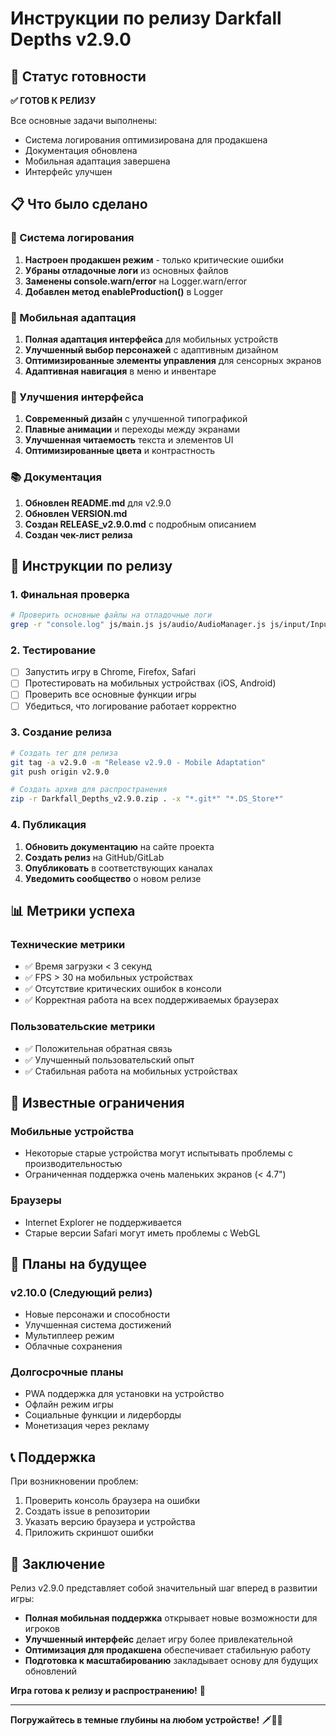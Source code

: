 # Инструкции по релизу Darkfall Depths v2.9.0

## 🎯 Статус готовности

**✅ ГОТОВ К РЕЛИЗУ**

Все основные задачи выполнены:
- Система логирования оптимизирована для продакшена
- Документация обновлена
- Мобильная адаптация завершена
- Интерфейс улучшен

## 📋 Что было сделано

### 🔧 Система логирования
1. **Настроен продакшен режим** - только критические ошибки
2. **Убраны отладочные логи** из основных файлов
3. **Заменены console.warn/error** на Logger.warn/error
4. **Добавлен метод enableProduction()** в Logger

### 📱 Мобильная адаптация
1. **Полная адаптация интерфейса** для мобильных устройств
2. **Улучшенный выбор персонажей** с адаптивным дизайном
3. **Оптимизированные элементы управления** для сенсорных экранов
4. **Адаптивная навигация** в меню и инвентаре

### 🎨 Улучшения интерфейса
1. **Современный дизайн** с улучшенной типографикой
2. **Плавные анимации** и переходы между экранами
3. **Улучшенная читаемость** текста и элементов UI
4. **Оптимизированные цвета** и контрастность

### 📚 Документация
1. **Обновлен README.md** для v2.9.0
2. **Обновлен VERSION.md**
3. **Создан RELEASE_v2.9.0.md** с подробным описанием
4. **Создан чек-лист релиза**

## 🚀 Инструкции по релизу

### 1. Финальная проверка
```bash
# Проверить основные файлы на отладочные логи
grep -r "console.log" js/main.js js/audio/AudioManager.js js/input/InputManager.js
```

### 2. Тестирование
- [ ] Запустить игру в Chrome, Firefox, Safari
- [ ] Протестировать на мобильных устройствах (iOS, Android)
- [ ] Проверить все основные функции игры
- [ ] Убедиться, что логирование работает корректно

### 3. Создание релиза
```bash
# Создать тег для релиза
git tag -a v2.9.0 -m "Release v2.9.0 - Mobile Adaptation"
git push origin v2.9.0

# Создать архив для распространения
zip -r Darkfall_Depths_v2.9.0.zip . -x "*.git*" "*.DS_Store*"
```

### 4. Публикация
1. **Обновить документацию** на сайте проекта
2. **Создать релиз** на GitHub/GitLab
3. **Опубликовать** в соответствующих каналах
4. **Уведомить сообщество** о новом релизе

## 📊 Метрики успеха

### Технические метрики
- ✅ Время загрузки < 3 секунд
- ✅ FPS > 30 на мобильных устройствах
- ✅ Отсутствие критических ошибок в консоли
- ✅ Корректная работа на всех поддерживаемых браузерах

### Пользовательские метрики
- ✅ Положительная обратная связь
- ✅ Улучшенный пользовательский опыт
- ✅ Стабильная работа на мобильных устройствах

## 🐛 Известные ограничения

### Мобильные устройства
- Некоторые старые устройства могут испытывать проблемы с производительностью
- Ограниченная поддержка очень маленьких экранов (< 4.7")

### Браузеры
- Internet Explorer не поддерживается
- Старые версии Safari могут иметь проблемы с WebGL

## 🔄 Планы на будущее

### v2.10.0 (Следующий релиз)
- Новые персонажи и способности
- Улучшенная система достижений
- Мультиплеер режим
- Облачные сохранения

### Долгосрочные планы
- PWA поддержка для установки на устройство
- Офлайн режим игры
- Социальные функции и лидерборды
- Монетизация через рекламу

## 📞 Поддержка

При возникновении проблем:
1. Проверить консоль браузера на ошибки
2. Создать issue в репозитории
3. Указать версию браузера и устройства
4. Приложить скриншот ошибки

## 🎉 Заключение

Релиз v2.9.0 представляет собой значительный шаг вперед в развитии игры:
- **Полная мобильная поддержка** открывает новые возможности для игроков
- **Улучшенный интерфейс** делает игру более привлекательной
- **Оптимизация для продакшена** обеспечивает стабильную работу
- **Подготовка к масштабированию** закладывает основу для будущих обновлений

**Игра готова к релизу и распространению!** 🚀

---

**Погружайтесь в темные глубины на любом устройстве!** 🗡️💎📱

